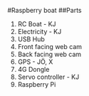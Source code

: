 #Raspberry boat
##Parts

1. RC Boat - KJ
2. Electricity - KJ
3. USB Hub
4. Front facing web cam
5. Back facing web cam
6. GPS - JÖ, X
7. 4G Dongle
8. Servo controller - KJ
9. Raspberry Pi